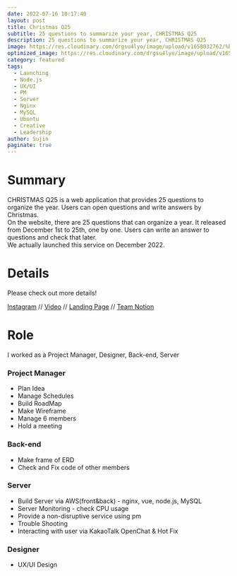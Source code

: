 ```yaml
---
date: 2022-07-16 10:17:40
layout: post
title: Christmas Q25
subtitle: 25 questions to summarize your year, CHRISTMAS Q25
description: 25 questions to summarize your year, CHRISTMAS Q25
image: https://res.cloudinary.com/drgsu4lyo/image/upload/v1658032762/%ED%99%94%EB%A9%B4_%EC%BA%A1%EC%B2%98_2022-07-11_210446_aj2nzm.jpg
optimized_image: https://res.cloudinary.com/drgsu4lyo/image/upload/v1658032762/%ED%99%94%EB%A9%B4_%EC%BA%A1%EC%B2%98_2022-07-11_210446_aj2nzm.jpg
category: featured
tags:
  - Launching
  - Node.js
  - UX/UI
  - PM
  - Server
  - Nginx
  - MySQL
  - Ubuntu
  - Creative
  - Leadership
author: Sujin
paginate: true
---
```

<h1>Summary</h1>
CHRISTMAS Q25 is a web application that provides 25 questions to organize the year. Users can open questions and write answers by Christmas.
<br/>
On the website, there are 25 questions that can organize a year.
It released from December 1st to 25th, one by one.
Users can write an answer to questions and check that later.<br/>
We actually launched this service on December 2022.

<h1>Details</h1>
Please check out more details! <br/>

[Instagram](https://www.instagram.com/christmas_q25/) //
[Video](https://drive.google.com/file/d/1A5lzKZ22DgBTsFg7uzPgp9vZsKEP09fu/view?usp=sharing) //
[Landing Page](https://waterjin.notion.site/1-25-CHRISTMAS-Q25-f957a120255744ddb1f941677bc8940b) //
[Team Notion](https://waterjin.notion.site/Christmas-Q25-2469668f15364d86a85b1b85d7475de8)

<h1>Role</h1>
I worked as a Project Manager, Designer, Back-end, Server

<h3>Project Manager</h3>
<ul>
  <li>Plan Idea</li>
  <li>Manage Schedules</li>
  <li>Build RoadMap</li>
  <li>Make Wireframe</li>
  <li>Manage 6 members</li>
  <li>Hold a meeting</li>
</ul>

<h3>Back-end</h3>
<ul>
  <li>Make frame of ERD</li>
  <li>Check and Fix code of other members</li>
</ul>

<h3>Server</h3>
<ul>
  <li>Build Server via AWS(front&back) - nginx, vue, node.js, MySQL</li>
  <li>Server Monitoring - check CPU usage</li>
  <li>Provide a non-disruptive service using pm</li>
  <li>Trouble Shooting</li>
  <li>Interacting with user via KakaoTalk OpenChat & Hot Fix</li>
</ul>

<h3>Designer</h3>
<ul>
  <li>UX/UI Design</li>
</ul>
